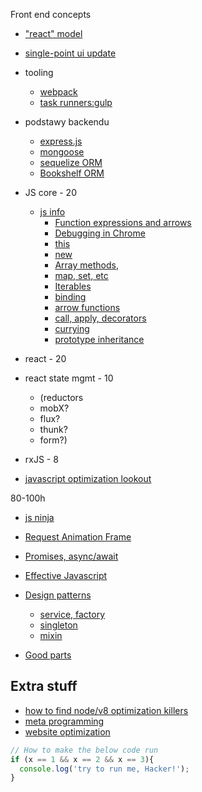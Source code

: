 Front end concepts
* ["react" model](http://hackflow.com/blog/2015/03/08/boiling-react-down-to-few-lines-in-jquery/)
* [single-point ui update](https://jsbin.com/dapeha/edit?html,js,output)

* tooling
  * [webpack](https://wanago.io/2018/07/16/webpack-4-course-part-one-entry-output-and-es6-modules)
  * [task runners:gulp](https://gulpjs.com/docs/en/getting-started/quick-start)
* podstawy backendu
  * [express.js](https://expressjs.com/)
  * [mongoose](https://mongoosejs.com/)
  * [sequelize ORM](http://docs.sequelizejs.com/)
  * [Bookshelf ORM](https://github.com/bookshelf/bookshelf)
* JS core - 20
  * [js info](https://javascript.info/)
    * [Function expressions and arrows](https://javascript.info/function-expressions-arrows)
    * [Debugging in Chrome](https://javascript.info/debugging-chrome)
    * [this](https://javascript.info/object-methods)
    * [new](https://javascript.info/constructor-new)
    * [Array methods](https://javascript.info/array-methods), 
    * [map, set, etc](https://javascript.info/map-set-weakmap-weakset)
    * [Iterables](https://javascript.info/iterable)
    * [binding](https://javascript.info/bind)
    * [arrow functions](https://javascript.info/arrow-functions)
    * [call, apply, decorators](https://javascript.info/call-apply-decorators)
    * [currying](https://javascript.info/currying-partials)
    * [prototype inheritance](https://javascript.info/prototype-inheritance)

* react - 20
* react state mgmt - 10
  * (reductors
  * mobX?
  * flux?
  * thunk?
  * form?) 
* rxJS - 8
* [javascript optimization lookout](https://hackernoon.com/3-javascript-performance-mistakes-you-should-stop-doing-ebf84b9de951)

80-100h


* [js ninja](https://johnresig.com/apps/learn/)

* [Request Animation Frame](http://www.javascriptkit.com/javatutors/requestanimationframe.shtml)
* [Promises, async/await](https://javascript.info/async)
* [Effective Javascript](https://www.amazon.com/Effective-JavaScript-Specific-Software-Development/dp/0321812182)
* [Design patterns](https://addyosmani.com/resources/essentialjsdesignpatterns/book)
  * [service, factory]()
  * [singleton]()
  * [mixin]()
* [Good parts](https://github.com/dwyl/Javascript-the-Good-Parts-notes)


## Extra stuff
* [how to find node/v8 optimization killers](https://community.risingstack.com/how-to-find-node-js-performance-optimization-killers/)
* [meta programming](https://developer.mozilla.org/en-US/docs/Web/JavaScript/Guide/Meta_programming)
* [website optimization](https://3perf.com/talks/web-perf-101/)

````javascript
// How to make the below code run
if (x == 1 && x == 2 && x == 3){
  console.log('try to run me, Hacker!');
}
````
